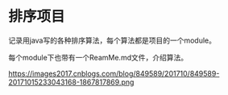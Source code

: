 # 排序项目

记录用java写的各种排序算法，每个算法都是项目的一个module。

每个module下也带有一个ReamMe.md文件，介绍算法。

https://images2017.cnblogs.com/blog/849589/201710/849589-20171015233043168-1867817869.png